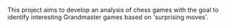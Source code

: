 This project aims to develop an analysis of chess games with the goal to identify interesting Grandmaster games based on 'surprising moves'.
